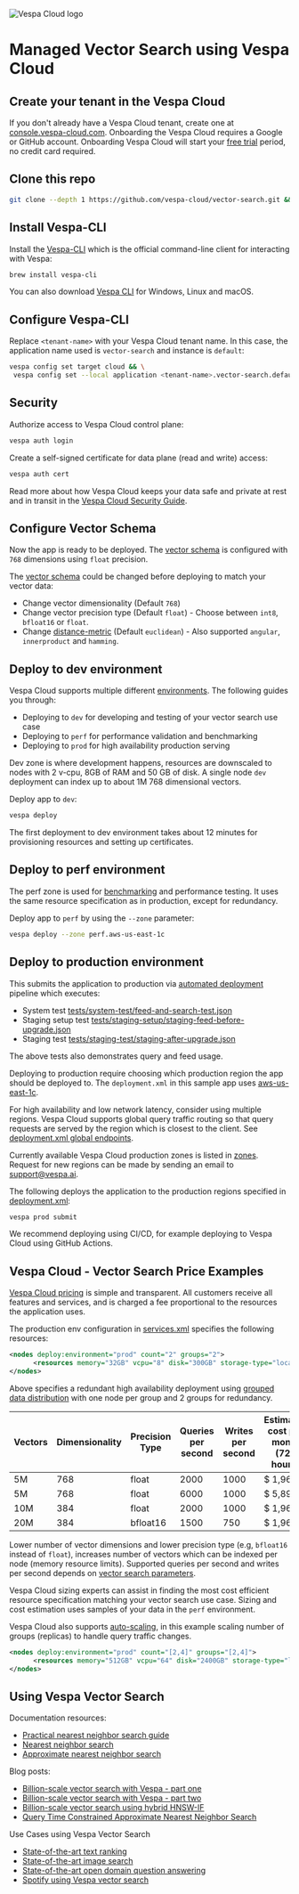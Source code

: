 <!-- Copyright Yahoo. Licensed under the terms of the Apache 2.0 license. See LICENSE in the project root.-->
![Vespa Cloud logo](https://cloud.vespa.ai/assets/logos/vespa-cloud-logo-full-black.png)

# Managed Vector Search using Vespa Cloud

## Create your tenant in the Vespa Cloud

If you don't already have a Vespa Cloud tenant, 
create one at [console.vespa-cloud.com](https://console.vespa-cloud.com/). 
Onboarding the Vespa Cloud requires a Google or GitHub account. 
Onboarding Vespa Cloud will start your [free trial](https://cloud.vespa.ai/pricing#free-trial) period, 
no credit card required. 

## Clone this repo 
```sh
git clone --depth 1 https://github.com/vespa-cloud/vector-search.git && cd vector-search
```

## Install Vespa-CLI
Install the [Vespa-CLI](https://docs.vespa.ai/en/vespa-cli.html) which is the official command-line
client for interacting with Vespa:

```sh
brew install vespa-cli 
```

You can also download [Vespa CLI](https://github.com/vespa-engine/vespa/releases) 
for Windows, Linux and macOS.

## Configure Vespa-CLI 
Replace `<tenant-name>` with your Vespa Cloud tenant name. 
In this case, the application name used is `vector-search` and instance is `default`:

```sh
vespa config set target cloud && \
 vespa config set --local application <tenant-name>.vector-search.default
```

## Security

Authorize access to Vespa Cloud control plane: 
```sh
vespa auth login
```

Create a self-signed certificate for data plane (read and write) access:
```sh
vespa auth cert
```

Read more about how Vespa Cloud keeps your data safe and private at rest and in transit 
in the [Vespa Cloud Security Guide](https://cloud.vespa.ai/en/security/guide).

## Configure Vector Schema 
Now the app is ready to be deployed. The [vector schema](schemas/vector.sd)
is configured with `768` dimensions using `float` precision. 

The [vector schema](schemas/vector.sd) could be changed before deploying 
to match your vector data:

* Change vector dimensionality (Default `768`)
* Change vector precision type (Default `float`) - Choose between `int8`, `bfloat16` or `float`.
* Change [distance-metric](https://docs.vespa.ai/en/reference/schema-reference.html#distance-metric) 
(Default `euclidean`) - Also supported `angular`, `innerproduct` and `hamming`.


## Deploy to dev environment 
Vespa Cloud supports multiple different [environments](https://cloud.vespa.ai/en/reference/environments).
The following guides you through:
* Deploying to `dev` for developing and testing of your vector search use case
* Deploying to `perf` for performance validation and benchmarking
* Deploying to `prod` for high availability production serving

Dev zone is where development happens, resources are downscaled to nodes with 2 v-cpu, 8GB of RAM and 50 GB of disk.
A single node `dev` deployment can index up to about 1M 768 dimensional vectors. 

Deploy app to `dev`:
```sh
vespa deploy  
```

The first deployment to dev environment takes about 12 minutes for provisioning resources and 
setting up certificates. 

## Deploy to perf environment

The perf zone is used for [benchmarking](https://cloud.vespa.ai/en/benchmarking) and performance testing. 
It uses the same resource specification as in production, except
for redundancy. 

Deploy app to `perf` by using the `--zone` parameter:

```sh
vespa deploy --zone perf.aws-us-east-1c
```


## Deploy to production environment

This submits the application to production via [automated deployment](https://cloud.vespa.ai/en/automated-deployments) 
pipeline which executes:

* System test [tests/system-test/feed-and-search-test.json](tests/system-test/feed-and-search-test.json)
* Staging setup test [tests/staging-setup/staging-feed-before-upgrade.json](tests/staging-setup/staging-feed-before-upgrade.json)
* Staging test [tests/staging-test/staging-after-upgrade.json](tests/staging-test/staging-after-upgrade.json)

The above tests also demonstrates query and feed usage. 

Deploying to production require choosing which production region the app should be
deployed to. The `deployment.xml` in this sample app uses [aws-us-east-1c](deployment.xml).

For high availability and low network latency, consider using multiple regions. Vespa Cloud
supports global query traffic routing so that query requests are served by the region which is
closest to the client. See [deployment.xml global endpoints](https://cloud.vespa.ai/en/reference/deployment#endpoints).

Currently available Vespa Cloud production zones is 
listed in [zones](https://cloud.vespa.ai/en/reference/zones.html). 
Request for new regions can be made by sending an email to [support@vespa.ai](mailto:support@vespa.ai).

The following deploys the application to the production regions specified in [deployment.xml](deployment.xml):
```sh
vespa prod submit 
```

We recommend deploying using CI/CD, for example deploying to Vespa Cloud using GitHub Actions.  

## Vespa Cloud - Vector Search Price Examples

[Vespa Cloud pricing](https://cloud.vespa.ai/pricing) is simple and transparent. 
All customers receive all features and services, and is charged a fee proportional to the resources the application uses. 

The production env configuration in [services.xml](services.xml) specifies the following resources:
```xml
<nodes deploy:environment="prod" count="2" groups="2">
      <resources memory="32GB" vcpu="8" disk="300GB" storage-type="local" />
</nodes>
```

Above specifies a redundant high availability deployment 
using [grouped data distribution](https://docs.vespa.ai/en/performance/sizing-search.html ) with
one node per group and 2 groups for redundancy.   

| Vectors | Dimensionality | Precision Type | Queries per second | Writes per second | Estimated cost per month (720 hours) |
|---------|----------------|----------------|--------------------|-------------------|--------------------------------------|
| 5M      | 768            | float          | 2000               | 1000              | $ 1,965                              |
| 5M      | 768            | float          | 6000               | 1000              | $ 5,895                              |
| 10M     | 384            | float          | 2000               | 1000              | $ 1,965                              |
| 20M     | 384            | bfloat16       | 1500               | 750               | $ 1,965                              |

Lower number of vector dimensions and lower precision type (e.g, `bfloat16` instead of `float`), 
increases number of vectors which can be indexed per node (memory resource limits). Supported queries per second and
writes per second depends on [vector search parameters](https://docs.vespa.ai/en/approximate-nn-hnsw.html). 

Vespa Cloud sizing experts can assist in finding the most cost efficient resource specification matching your vector search 
use case. Sizing and cost estimation uses samples of your data in the `perf` environment. 

Vespa Cloud also supports [auto-scaling](https://cloud.vespa.ai/en/autoscaling), in this example scaling 
number of groups (replicas) to handle query traffic changes.

```xml
<nodes deploy:environment="prod" count="[2,4]" groups="[2,4]">
      <resources memory="512GB" vcpu="64" disk="2400GB" storage-type="local" />
</nodes>
```

## Using Vespa Vector Search 

Documentation resources:

* [Practical nearest neighbor search guide](https://docs.vespa.ai/en/nearest-neighbor-search-guide.html)
* [Nearest neighbor search](https://docs.vespa.ai/en/nearest-neighbor-search.html)
* [Approximate nearest neighbor search](https://docs.vespa.ai/en/approximate-nn-hnsw.html)

Blog posts: 

* [Billion-scale vector search with Vespa - part one](https://blog.vespa.ai/billion-scale-knn/)
* [Billion-scale vector search with Vespa - part two](https://blog.vespa.ai/billion-scale-knn-part-two/)
* [Billion-scale vector search using hybrid HNSW-IF](https://blog.vespa.ai/vespa-hybrid-billion-scale-vector-search/)
* [Query Time Constrained Approximate Nearest Neighbor Search](https://blog.vespa.ai/constrained-approximate-nearest-neighbor-search/)

Use Cases using Vespa Vector Search 

* [State-of-the-art text ranking](https://github.com/vespa-engine/sample-apps/blob/master/msmarco-ranking/passage-ranking.md)
* [State-of-the-art image search](https://github.com/vespa-engine/sample-apps/tree/master/text-image-search)
* [State-of-the-art open domain question answering](https://github.com/vespa-engine/sample-apps/tree/master/dense-passage-retrieval-with-ann)
* [Spotify using Vespa vector search](https://engineering.atspotify.com/2022/03/introducing-natural-language-search-for-podcast-episodes/)
